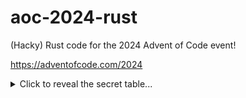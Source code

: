 # aoc-2024-rust

(Hacky) Rust code for the 2024 Advent of Code event!

https://adventofcode.com/2024

<details>
  <summary>Click to reveal the secret table...</summary>
  <br>

| Day  |    Part 1    |          Part 2 |
| :--- | :----------: | --------------: |
| 1    |   2970687    |        23963899 |
| 2    |     598      |             634 |
| 3    |  173731097   |        81292334 |
| 4    |     2336     |            1831 |
| 5    |     4766     |            6257 |
| 6    |     4826     |             *** |
| 7    | 932137732557 | 661823605105500 |
| 8    |     359      |            1293 |
| 9    |      ?       |               ? |

_*** - This takes a while to run. Redacted for now._
<br>
_? - Still a work in progress_

</details>
